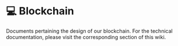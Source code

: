 # 💻 Blockchain

Documents pertaining the design of our blockchain. For the technical documentation, please visit the corresponding section of this wiki.
